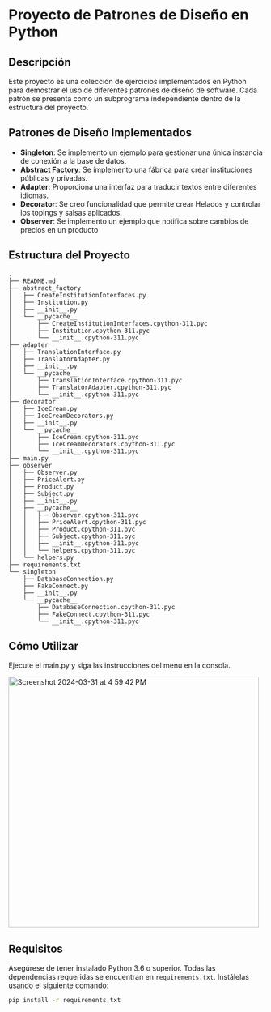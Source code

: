 # Proyecto de Patrones de Diseño en Python

## Descripción
Este proyecto es una colección de ejercicios implementados en Python para demostrar el uso de diferentes patrones de diseño de software. Cada patrón se presenta como un subprograma independiente dentro de la estructura del proyecto.

## Patrones de Diseño Implementados
- **Singleton**:  Se implemento un ejemplo para gestionar una única instancia de conexión a la base de datos.
- **Abstract Factory**:  Se implemento una fábrica para crear instituciones públicas y privadas.
- **Adapter**: Proporciona una interfaz para traducir textos entre diferentes idiomas.
- **Decorator**: Se creo funcionalidad que permite crear Helados y controlar los topings y salsas aplicados.
- **Observer**: Se implemento un ejemplo que notifica sobre cambios de precios en un producto

## Estructura del Proyecto
```
.
├── README.md
├── abstract_factory
│   ├── CreateInstitutionInterfaces.py
│   ├── Institution.py
│   ├── __init__.py
│   └── __pycache__
│       ├── CreateInstitutionInterfaces.cpython-311.pyc
│       ├── Institution.cpython-311.pyc
│       └── __init__.cpython-311.pyc
├── adapter
│   ├── TranslationInterface.py
│   ├── TranslatorAdapter.py
│   ├── __init__.py
│   └── __pycache__
│       ├── TranslationInterface.cpython-311.pyc
│       ├── TranslatorAdapter.cpython-311.pyc
│       └── __init__.cpython-311.pyc
├── decorator
│   ├── IceCream.py
│   ├── IceCreamDecorators.py
│   ├── __init__.py
│   └── __pycache__
│       ├── IceCream.cpython-311.pyc
│       ├── IceCreamDecorators.cpython-311.pyc
│       └── __init__.cpython-311.pyc
├── main.py
├── observer
│   ├── Observer.py
│   ├── PriceAlert.py
│   ├── Product.py
│   ├── Subject.py
│   ├── __init__.py
│   ├── __pycache__
│   │   ├── Observer.cpython-311.pyc
│   │   ├── PriceAlert.cpython-311.pyc
│   │   ├── Product.cpython-311.pyc
│   │   ├── Subject.cpython-311.pyc
│   │   ├── __init__.cpython-311.pyc
│   │   └── helpers.cpython-311.pyc
│   └── helpers.py
├── requirements.txt
└── singleton
    ├── DatabaseConnection.py
    ├── FakeConnect.py
    ├── __init__.py
    └── __pycache__
        ├── DatabaseConnection.cpython-311.pyc
        ├── FakeConnect.cpython-311.pyc
        └── __init__.cpython-311.pyc

```

## Cómo Utilizar
Ejecute el main.py y siga las instrucciones del menu en la consola.

<img width="495" alt="Screenshot 2024-03-31 at 4 59 42 PM" src="https://github.com/contracamilo/practical-ex-python/assets/27745159/69bbeef4-6a76-4438-9eac-7fa37e6c06ff">

## Requisitos
Asegúrese de tener instalado Python 3.6 o superior. Todas las dependencias requeridas se encuentran en `requirements.txt`. Instálelas usando el siguiente comando:

```bash
pip install -r requirements.txt
```

